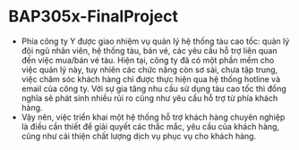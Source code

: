 # BAP305x-FinalProject

* Phía công ty Y được giao nhiệm vụ quản lý hệ thống tàu cao tốc: quản lý đội ngũ nhân viên, hệ thống tàu, bán vé, các yêu cầu hỗ trợ liên quan đến việc mua/bán vé tàu. Hiện tại, công ty đã có một phần mềm cho việc quản lý này, tuy nhiên các chức năng còn sơ sài, chưa tập trung, việc chăm sóc khách hàng chỉ được thực hiện qua hệ thống hotline và email của công ty. Với sự gia tăng nhu cầu sử dụng tàu cao tốc thì đồng nghĩa sẽ phát sinh nhiều rủi ro cũng như yêu cầu hỗ trợ từ phía khách hàng.
* Vậy nên, việc triển khai một hệ thống hỗ trợ khách hàng chuyên nghiệp là điều cần thiết để giải quyết các thắc mắc, yêu cầu của khách hàng, cũng như cải thiện chất lượng dịch vụ phục vụ cho khách hàng.

